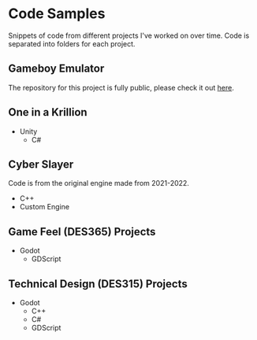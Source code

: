 # Code Samples
Snippets of code from different projects I've worked on over time. Code is separated into folders for each project.

## Gameboy Emulator
The repository for this project is fully public, please check it out [here](https://github.com/doing-it-sideways/gameboy-emulator).

## One in a Krillion
- Unity
  - C#

## Cyber Slayer
Code is from the original engine made from 2021-2022.
- C++
- Custom Engine

## Game Feel (DES365) Projects
- Godot
  - GDScript

## Technical Design (DES315) Projects
- Godot
  - C++
  - C#
  - GDScript
